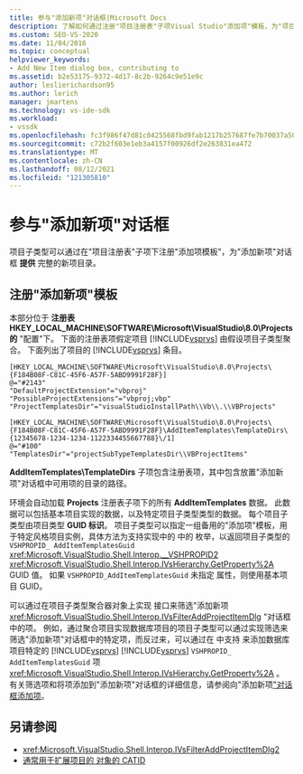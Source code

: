 ```yaml
---
title: 参与"添加新项"对话框|Microsoft Docs
description: 了解如何通过注册"项目注册表"子项Visual Studio"添加项"模板，为"项目"中的"添加新项"对话框做出贡献。
ms.custom: SEO-VS-2020
ms.date: 11/04/2016
ms.topic: conceptual
helpviewer_keywords:
- Add New Item dialog box, contributing to
ms.assetid: b2e53175-9372-4d17-8c2b-9264c9e51e9c
author: leslierichardson95
ms.author: lerich
manager: jmartens
ms.technology: vs-ide-sdk
ms.workload:
- vssdk
ms.openlocfilehash: fc3f986f47d81c0425568fbd9fab1217b257687fe7b70037a50e405d3861c0b1
ms.sourcegitcommit: c72b2f603e1eb3a4157f00926df2e263831ea472
ms.translationtype: MT
ms.contentlocale: zh-CN
ms.lasthandoff: 08/12/2021
ms.locfileid: "121305810"
---
```

# <a name="contribute-to-the-add-new-item-dialog-box"></a>参与"添加新项"对话框
项目子类型可以通过在"项目注册表"子项下注册"添加项模板"，为"添加新项"对话框 **提供** 完整的新项目录。

## <a name="register-add-new-item-templates"></a>注册"添加新项"模板
 本部分位于 **注册表HKEY_LOCAL_MACHINE\SOFTWARE\Microsoft\VisualStudio\8.0\Projects的** "配置"下。 下面的注册表项假定项目 [!INCLUDE[vsprvs](../../code-quality/includes/vsprvs_md.md)] 由假设项目子类型聚合。 下面列出了项目的 [!INCLUDE[vsprvs](../../code-quality/includes/vsprvs_md.md)] 条目。

```
[HKEY_LOCAL_MACHINE\SOFTWARE\Microsoft\VisualStudio\8.0\Projects\{F184B08F-C81C-45F6-A57F-5ABD9991F28F}]
@="#2143"
"DefaultProjectExtension"="vbproj"
"PossibleProjectExtensions"="vbproj;vbp"
"ProjectTemplatesDir"="visualStudioInstallPath\\Vb\\.\\VBProjects"

[HKEY_LOCAL_MACHINE\SOFTWARE\Microsoft\VisualStudio\8.0\Projects\{F184B08F-C81C-45F6-A57F-5ABD9991F28F}\AddItemTemplates\TemplateDirs\{12345678-1234-1234-1122334455667788}\/1]
@="#100"
"TemplatesDir"="projectSubTypeTemplatesDir\\VBProjectItems"
```

 **AddItemTemplates\TemplateDirs** 子项包含注册表项，其中包含放置"添加新项"对话框中可用项的目录的路径。 

 环境会自动加载 **Projects** 注册表子项下的所有 **AddItemTemplates** 数据。 此数据可以包括基本项目实现的数据，以及特定项目子类型类型的数据。 每个项目子类型由项目类型 **GUID 标识**。 项目子类型可以指定一组备用的"添加项"模板，用于特定风格项目实例，具体方法为支持实现中的 中的 枚举，以返回项目子类型的 `VSHPROPID_ AddItemTemplatesGuid` <xref:Microsoft.VisualStudio.Shell.Interop.__VSHPROPID2> <xref:Microsoft.VisualStudio.Shell.Interop.IVsHierarchy.GetProperty%2A> GUID 值。 如果 `VSHPROPID_AddItemTemplatesGuid` 未指定 属性，则使用基本项目 GUID。

 可以通过在项目子类型聚合器对象上实现 接口来筛选"添加新项 <xref:Microsoft.VisualStudio.Shell.Interop.IVsFilterAddProjectItemDlg> "对话框中的项。 例如，通过聚合项目实现数据库项目的项目子类型可以通过实现筛选来筛选"添加新项"对话框中的特定项，而反过来，可以通过在 中支持 来添加数据库项目特定的 [!INCLUDE[vsprvs](../../code-quality/includes/vsprvs_md.md)] [!INCLUDE[vsprvs](../../code-quality/includes/vsprvs_md.md)]  `VSHPROPID_ AddItemTemplatesGuid` 项 <xref:Microsoft.VisualStudio.Shell.Interop.IVsHierarchy.GetProperty%2A> 。 有关筛选项和将项添加到"添加新项"对话框的详细信息，请参阅向"添加新项["对话框添加项](../../extensibility/internals/adding-items-to-the-add-new-item-dialog-boxes.md)。

## <a name="see-also"></a>另请参阅
- <xref:Microsoft.VisualStudio.Shell.Interop.IVsFilterAddProjectItemDlg2>
- [通常用于扩展项目的 对象的 CATID](../../extensibility/internals/catids-for-objects-that-are-typically-used-to-extend-projects.md)
